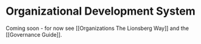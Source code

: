 # Organizational Development System
Coming soon - for now see [[Organizations The Lionsberg Way]] and the [[Governance Guide]].  
